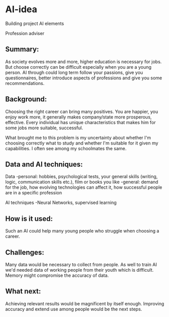 # AI-idea
Building project AI elements 

Profession adviser

## Summary:

As society evolves more and more, higher education is necessary for jobs. But choose correctly can be difficult especially when you are a young person. AI through could long term follow your passions, give you questionnaires, better introduce aspects of professions and give you some recommendations.

## Background: 

Choosing the right career can bring many positives. You are happier, you enjoy work more, it generally makes company/state more prosperous, effective. Every individual has unique characteristics that makes him for some jobs more suitable, successful.

What brought me to this problem is my uncertainty about whether I'm choosing correctly what to study and whether I'm suitable for it given my capabilities. I often see among my schoolmates the same. 

## Data and AI techniques: 

  Data
    -personal: hobbies, psychological tests, your general skills (writing, logic, communication skills etc.), film or books you like
    -general: demand for the job, how evolving technologies can affect it, how successful people are in a specific profession

  AI techniques 
    -Neural Networks, supervised learning

## How is it used: 
Such an AI could help many young people who struggle when choosing a career.

## Challenges: 
Many data would be necessary to collect from people. As well to train AI we'd needed data of working people from their youth which is difficult. Memory might compromise the accuracy of data.

## What next: 
Achieving relevant results would be magnificent by itself enough. Improving accuracy and extend use among people would be the next steps.
